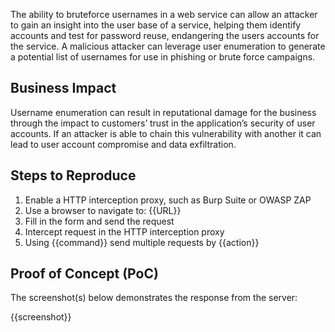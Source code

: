The ability to bruteforce usernames in a web service can allow an attacker to gain an insight into the user base of a service, helping them identify accounts and test for password reuse, endangering the users accounts for the service. A malicious attacker can leverage user enumeration to generate a potential list of usernames for use in phishing or brute force campaigns.

## Business Impact

Username enumeration can result in reputational damage for the business through the impact to customers’ trust in the application’s security of user accounts. If an attacker is able to chain this vulnerability with another it can lead to user account compromise and data exfiltration.

## Steps to Reproduce

1. Enable a HTTP interception proxy, such as Burp Suite or OWASP ZAP
1. Use a browser to navigate to: {{URL}}
1. Fill in the form and send the request
1. Intercept request in the HTTP interception proxy
1. Using {{command}} send multiple requests by {{action}}

## Proof of Concept (PoC)

The screenshot(s) below demonstrates the response from the server:

{{screenshot}}
